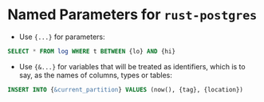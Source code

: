 # Named Parameters for `rust-postgres`

* Use `{...}` for parameters:

```sql
SELECT * FROM log WHERE t BETWEEN {lo} AND {hi}
```

* Use `{&...}` for variables that will be treated as identifiers, which is to
  say, as the names of columns, types or tables:

```sql
INSERT INTO {&current_partition} VALUES (now(), {tag}, {location})
```

